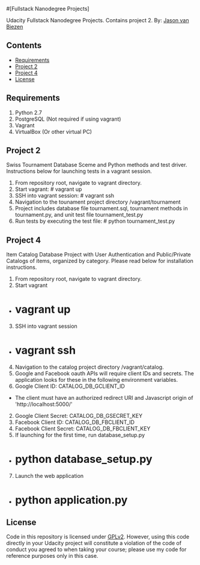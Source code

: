 #[Fullstack Nanodegree Projects]

Udacity Fullstack Nanodegree Projects.  Contains project 2.
By: [Jason van Biezen](https://github.com/jasonvanbiezen)

## Contents

- [Requirements](#requirements)
- [Project 2](#project2)
- [Project 4](#project4)
- [License](#license)

## Requirements

1. Python 2.7
2. PostgreSQL (Not required if using vagrant)
3. Vagrant
4. VirtualBox (Or other virtual PC)

## Project 2

Swiss Tournament Database Sceme and Python methods and test driver.  Instructions below for launching tests in a vagrant session.

1. From repository root, navigate to vagrant directory.
2. Start vagrant: # vagrant up
3. SSH into vagrant session: # vagrant ssh
4. Navigation to the tounament project directory /vagrant/tournament
5. Project includes database file tournament.sql, tournament methods in tournament.py, and unit test file tournament_test.py
6. Run tests by executing the test file: # python tournament_test.py

## Project 4

Item Catalog Database Project with User Authentication and Public/Private Catalogs of items, organized by category.  Please read below for installation instructions.  

1. From repository root, navigate to vagrant directory.
2. Start vagrant
 * # vagrant up
3. SSH into vagrant session
 * # vagrant ssh
4. Navigation to the catalog project directory /vagrant/catalog.
5. Google and Facebook oauth APIs will require client IDs and secrets.  The application looks for these in the following environment variables.
 1. Google Client ID: CATALOG_DB_GCLIENT_ID
  * The client must have an authorized redirect URI and Javascript origin of 'http://localhost:5000/'
 2. Google Client Secret: CATALOG_DB_GSECRET_KEY
 3. Facebook Client ID: CATALOG_DB_FBCLIENT_ID
 4. Facebook Client Secret: CATALOG_DB_FBCLIENT_KEY
6. If launching for the first time, run database_setup.py
 * # python database_setup.py
7. Launch the web application
 * # python application.py

## License

Code in this repository is licensed under [GPLv2](https://www.gnu.org/licenses/old-licenses/gpl-2.0.en.html).  However, using this code directly in your Udacity project will constitute a violation of the code of conduct you agreed to when taking your course; please use my code for reference purposes only in this case.

